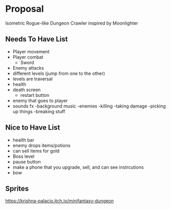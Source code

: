# Proposal

Isometric Rogue-like Dungeon Crawler inspired by Moonlighter

## Needs To Have List

- Player movement
- Player combat
  - Sword 
- Enemy attacks
- different levels (jump from one to the other)
- levels are traversal
- health
- death screen
  - restart button
- enemy that goes to player
- sounds fx
  -background music
  -enemies
  -killing
  -taking damage
  -picking up things
  -breaking stuff

## Nice to Have List
- health bar
- enemy drops items/potions
- can sell items for gold
- Boss level
- pause button
- make a phone that you upgrade, sell, and can see instrcutions
- bow

## Sprites
https://krishna-palacio.itch.io/minifantasy-dungeon 
